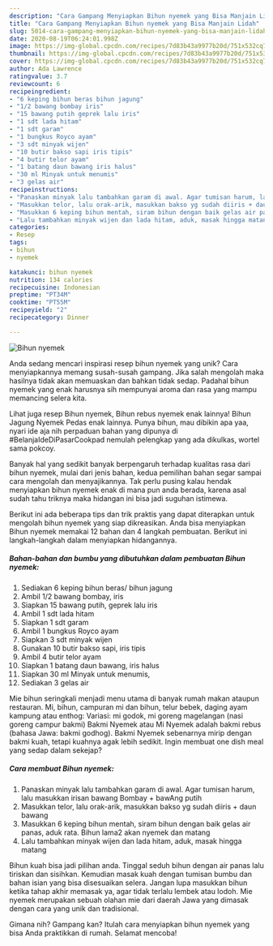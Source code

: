 ```yaml
---
description: "Cara Gampang Menyiapkan Bihun nyemek yang Bisa Manjain Lidah"
title: "Cara Gampang Menyiapkan Bihun nyemek yang Bisa Manjain Lidah"
slug: 5014-cara-gampang-menyiapkan-bihun-nyemek-yang-bisa-manjain-lidah
date: 2020-08-19T06:24:01.998Z
image: https://img-global.cpcdn.com/recipes/7d83b43a9977b20d/751x532cq70/bihun-nyemek-foto-resep-utama.jpg
thumbnail: https://img-global.cpcdn.com/recipes/7d83b43a9977b20d/751x532cq70/bihun-nyemek-foto-resep-utama.jpg
cover: https://img-global.cpcdn.com/recipes/7d83b43a9977b20d/751x532cq70/bihun-nyemek-foto-resep-utama.jpg
author: Ada Lawrence
ratingvalue: 3.7
reviewcount: 6
recipeingredient:
- "6 keping bihun beras bihun jagung"
- "1/2 bawang bombay iris"
- "15 bawang putih geprek lalu iris"
- "1 sdt lada hitam"
- "1 sdt garam"
- "1 bungkus Royco ayam"
- "3 sdt minyak wijen"
- "10 butir bakso sapi iris tipis"
- "4 butir telor ayam"
- "1 batang daun bawang iris halus"
- "30 ml Minyak untuk menumis"
- "3 gelas air"
recipeinstructions:
- "Panaskan minyak lalu tambahkan garam di awal. Agar tumisan harum, lalu masukkan irisan bawang Bombay + bawAng putih"
- "Masukkan telor, lalu orak-arik, masukkan bakso yg sudah diiris + daun bawang"
- "Masukkan 6 keping bihun mentah, siram bihun dengan baik gelas air panas, aduk rata. Bihun lama2 akan nyemek dan matang"
- "Lalu tambahkan minyak wijen dan lada hitam, aduk, masak hingga matang"
categories:
- Resep
tags:
- bihun
- nyemek

katakunci: bihun nyemek 
nutrition: 134 calories
recipecuisine: Indonesian
preptime: "PT34M"
cooktime: "PT55M"
recipeyield: "2"
recipecategory: Dinner

---
```



![Bihun nyemek](https://img-global.cpcdn.com/recipes/7d83b43a9977b20d/751x532cq70/bihun-nyemek-foto-resep-utama.jpg)

Anda sedang mencari inspirasi resep bihun nyemek yang unik? Cara menyiapkannya memang susah-susah gampang. Jika salah mengolah maka hasilnya tidak akan memuaskan dan bahkan tidak sedap. Padahal bihun nyemek yang enak harusnya sih mempunyai aroma dan rasa yang mampu memancing selera kita.

Lihat juga resep Bihun nyemek, Bihun rebus nyemek enak lainnya! Bihun Jagung Nyemek Pedas enak lainnya. Punya bihun, mau dibikin apa yaa, nyari ide aja nih perpaduan bahan yang dipunya di #BelanjaIdeDiPasarCookpad nemulah pelengkap yang ada dikulkas, wortel sama pokcoy.

Banyak hal yang sedikit banyak berpengaruh terhadap kualitas rasa dari bihun nyemek, mulai dari jenis bahan, kedua pemilihan bahan segar sampai cara mengolah dan menyajikannya. Tak perlu pusing kalau hendak menyiapkan bihun nyemek enak di mana pun anda berada, karena asal sudah tahu triknya maka hidangan ini bisa jadi suguhan istimewa.


Berikut ini ada beberapa tips dan trik praktis yang dapat diterapkan untuk mengolah bihun nyemek yang siap dikreasikan. Anda bisa menyiapkan Bihun nyemek memakai 12 bahan dan 4 langkah pembuatan. Berikut ini langkah-langkah dalam menyiapkan hidangannya.

<!--inarticleads1-->

##### Bahan-bahan dan bumbu yang dibutuhkan dalam pembuatan Bihun nyemek:

1. Sediakan 6 keping bihun beras/ bihun jagung
1. Ambil 1/2 bawang bombay, iris
1. Siapkan 15 bawang putih, geprek lalu iris
1. Ambil 1 sdt lada hitam
1. Siapkan 1 sdt garam
1. Ambil 1 bungkus Royco ayam
1. Siapkan 3 sdt minyak wijen
1. Gunakan 10 butir bakso sapi, iris tipis
1. Ambil 4 butir telor ayam
1. Siapkan 1 batang daun bawang, iris halus
1. Siapkan 30 ml Minyak untuk menumis,
1. Sediakan 3 gelas air


Mie bihun seringkali menjadi menu utama di banyak rumah makan ataupun restauran. Mi, bihun, campuran mi dan bihun, telur bebek, daging ayam kampung atau enthog: Variasi: mi godok, mi goreng magelangan (nasi goreng campur bakmi) Bakmi Nyemek atau Mi Nyemek adalah bakmi rebus (bahasa Jawa: bakmi godhog). Bakmi Nyemek sebenarnya mirip dengan bakmi kuah, tetapi kuahnya agak lebih sedikit. Ingin membuat one dish meal yang sedap dalam sekejap? 

<!--inarticleads2-->

##### Cara membuat Bihun nyemek:

1. Panaskan minyak lalu tambahkan garam di awal. Agar tumisan harum, lalu masukkan irisan bawang Bombay + bawAng putih
1. Masukkan telor, lalu orak-arik, masukkan bakso yg sudah diiris + daun bawang
1. Masukkan 6 keping bihun mentah, siram bihun dengan baik gelas air panas, aduk rata. Bihun lama2 akan nyemek dan matang
1. Lalu tambahkan minyak wijen dan lada hitam, aduk, masak hingga matang


Bihun kuah bisa jadi pilihan anda. Tinggal seduh bihun dengan air panas lalu tiriskan dan sisihkan. Kemudian masak kuah dengan tumisan bumbu dan bahan isian yang bisa disesuaikan selera. Jangan lupa masukkan bihun ketika tahap akhir memasak ya, agar tidak terlalu lembek atau lodoh. Mie nyemek merupakan sebuah olahan mie dari daerah Jawa yang dimasak dengan cara yang unik dan tradisional. 

Gimana nih? Gampang kan? Itulah cara menyiapkan bihun nyemek yang bisa Anda praktikkan di rumah. Selamat mencoba!
